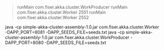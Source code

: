 
> runMain com.fiser.akka.cluster.WorkProducer
> runMain com.fiser.akka.cluster.Worker 2551
> runMain com.fiser.akka.cluster.Worker 2552


java -cp simple-akka-cluster-assembly-1.0.jar com.fiser.akka.cluster.Worker -DAPP_PORT=8081 -DAPP_SEEDS_FILE=seeds.txt
java -cp simple-akka-cluster-assembly-1.0.jar com.fiser.akka.cluster.WorkProducer -DAPP_PORT=8080 -DAPP_SEEDS_FILE=seeds.txt
